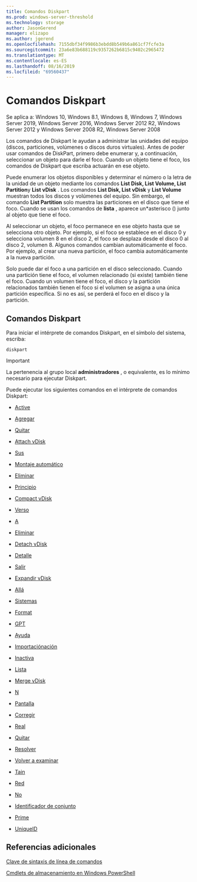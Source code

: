 ```yaml
---
title: Comandos Diskpart
ms.prod: windows-server-threshold
ms.technology: storage
author: JasonGerend
manager: elizapo
ms.author: jgerend
ms.openlocfilehash: 7155dbf34f9986b3ebdd8b549b6a861cf7fcfe3a
ms.sourcegitcommit: 23a6e83b688119c9357262b6815c9402c2965472
ms.translationtype: MT
ms.contentlocale: es-ES
ms.lasthandoff: 08/16/2019
ms.locfileid: "69560437"
---
```

# <a name="diskpart-commands"></a>Comandos Diskpart

Se aplica a: Windows 10, Windows 8.1, Windows 8, Windows 7, Windows Server 2019, Windows Server 2016, Windows Server 2012 R2, Windows Server 2012 y Windows Server 2008 R2, Windows Server 2008

Los comandos de Diskpart le ayudan a administrar las unidades del equipo (discos, particiones, volúmenes o discos duros virtuales). Antes de poder usar comandos de DiskPart, primero debe enumerar y, a continuación, seleccionar un objeto para darle el foco. Cuando un objeto tiene el foco, los comandos de Diskpart que escriba actuarán en ese objeto.

Puede enumerar los objetos disponibles y determinar el número o la letra de la unidad de un objeto mediante los comandos **List Disk, List Volume, List Partition**y **List vDisk** . Los comandos **List Disk, List vDisk** y **List Volume** muestran todos los discos y volúmenes del equipo. Sin embargo, el comando **List Partition** solo muestra las particiones en el disco que tiene el foco. Cuando se usan los comandos de **lista** , aparece un\*asterisco () junto al objeto que tiene el foco.

Al seleccionar un objeto, el foco permanece en ese objeto hasta que se selecciona otro objeto. Por ejemplo, si el foco se establece en el disco 0 y selecciona volumen 8 en el disco 2, el foco se desplaza desde el disco 0 al disco 2, volumen 8. Algunos comandos cambian automáticamente el foco. Por ejemplo, al crear una nueva partición, el foco cambia automáticamente a la nueva partición.

Solo puede dar el foco a una partición en el disco seleccionado. Cuando una partición tiene el foco, el volumen relacionado (si existe) también tiene el foco. Cuando un volumen tiene el foco, el disco y la partición relacionados también tienen el foco si el volumen se asigna a una única partición específica. Si no es así, se perderá el foco en el disco y la partición.

## <a name="diskpart-commands"></a>Comandos Diskpart

Para iniciar el intérprete de comandos Diskpart, en el símbolo del sistema, escriba:

`diskpart`

> [!IMPORTANT]
> La pertenencia al grupo local **administradores** , o equivalente, es lo mínimo necesario para ejecutar Diskpart. 

Puede ejecutar los siguientes comandos en el intérprete de comandos Diskpart:

  - [Active](active.md)  
      
  - [Agregar](add.md)  
      
  - [Quitar](assign.md)  
      
  - [Attach vDisk](attach-vdisk.md)  
      
  - [Sus](attributes.md)  
      
  - [Montaje automático](automount.md)  
      
  - [Eliminar](break.md)  
      
  - [Principio](clean.md)  
      
  - [Compact vDisk](compact-vdisk.md)  
      
  - [Verso](convert.md)  
      
  - [A](create.md)  
      
  - [Eliminar](delete.md)  
      
  - [Detach vDisk](detach-vdisk.md)  
      
  - [Detalle](detail.md)  
      
  - [Salir](exit.md)  
      
  - [Expandir vDisk](expand-vdisk.md)  
      
  - [Allá](extend.md)  
      
  - [Sistemas](filesystems.md)  
      
  - [Format](format.md)  
      
  - [GPT](gpt.md)  
      
  - [Ayuda](help.md)  
      
  - [Importaciónación](import.md)  
      
  - [Inactiva](inactive.md)  
      
  - [Lista](list.md)  
      
  - [Merge vDisk](merge-vdisk.md)  
      
  - [N](offline.md)  
      
  - [Pantalla](online.md)  
      
  - [Corregir](recover.md)  
      
  - [Real](rem.md)  
      
  - [Quitar](remove.md)  
      
  - [Resolver](repair.md)  
      
  - [Volver a examinar](rescan.md)  
      
  - [Tain](retain.md)  
      
  - [Red](san.md)  
      
  - [No](select.md)  
      
  - [Identificador de conjunto](set-id.md)  
      
  - [Prime](shrink.md)  
      
  - [UniqueID](uniqueid.md)  
      

## <a name="additional-references"></a>Referencias adicionales

[Clave de sintaxis de línea de comandos](command-line-syntax-key.md)

[Cmdlets de almacenamiento en Windows PowerShell](https://docs.microsoft.com/powershell/module/storage/)
